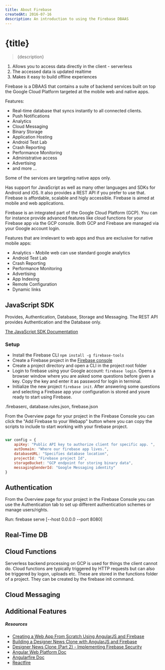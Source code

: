 ```yaml
---
title: About Firebase
createdAt: 2016-07-16
description: An introduction to using the Firebase DBAAS
---
```


# {title}

> {description}


1.  Allows you to access data directly in the client - serverless
2. The accessed data is updated realtime
3. Makes it easy to build offline experiences


Firebase is a DBAAS that contains a suite of backend services built on top the Google Cloud Platform targeted at the mobile web and native apps.

Features:

* Real-time database that syncs instantly to all connected clients.
* Push Notifications
* Analytics
* Cloud Messaging
* Binary Storage
* Application Hosting
* Android Test Lab
* Crash Reporting
* Performance Monitoring
* Administrative access
* Advertising
* and more ...

Some of the services are targeting native apps only.

Has support for JavaScript as well as many other languages and SDKs for Android and iOS. It also provides a REST API if you prefer to use that. Firebase is affordable, scalable and higly accessible. Firebase is aimed at mobile and web applications.

Firebase is an integrated part of the Google Cloud Platform (GCP). You can for instance provide advanced features like cloud functions for your Firebase app via the GCP console. Both GCP and Firebase are managed via your Google account login.

Features that are irrelevant to web apps and thus are exclusive for native mobile apps:

* Analytics - Mobile  web can use standard google analytics
* Android Test Lab
* Crash Reporting
* Performance Monitoring
* Advertising
* App Indexing
* Remote Configuration
* Dynamic links


## JavaScript SDK

Provides, Authentication, Database, Storage and Messaging. The REST API provides Authentication and the Database only.

[The JavaScript SDK Documentation](https://firebase.google.com/docs/reference/js/)

### Setup

* Install the Firebase CLI `npm install -g firebase-tools`
* Create a Firebase project in the [Firebase console](https://console.firebase.google.com)
* Create a project directory and open a CLI in the project root folder
* Login to firebase using your Google account: `firebase login`. Opens a browser window where you are asked some questions before given a key. Copy the key and enter it as password for login in terminal.
* Initialize the new project `firebase init`. After answering some questions and selecting a Firebase app your configuration is stored and youre ready to start using Firebase.

.firebaserc, database.rules.json, firebase.json

From the Overview page for your project in the Firebase Console you can click the "Add Firebase to your Webapp" button where you can copy the scripts to include to start working with your firebase project.

```js

var config = {
    apiKey: "Public API key to authorize client for specific app. ",
    autDomain: "Where our firebase app lives.",
    databaseURL: "Specifies database location",
    projectId: "Firebase project Id",
    storageBucket: "GCP endpoint for storing binary data",
    messagingSenderId: "Google Messaging identity"
}
```

## Authentication

From the Overview page for your project in the Firebase Console you can use the Authentication tab to set up different authentication schemes or manage users/rights.


Run: firebase serve [--host 0.0.0.0 --port 8080]


## Real-Time DB

## Cloud Functions

Serverless backend processing on GCP is used for things the client cannot do. Cloud functions are typically triggered by HTTP requests but can also be triggered by logon, uploads etc. These are stored in the functions folder of a project. They can be created by the firebase init command.


## Cloud Messaging

## Additional Features


##### Resources

* [Creating a Web App From Scratch Using AngularJS and Firebase](http://code.tutsplus.com/tutorials/creating-a-web-app-from-scratch-using-angularjs-and-firebase--cms-22391)
* [Building a Designer News Clone with AngularJS and Firebase](http://bitsofco.de/building-a-designer-news-clone/)
* [Designer News Clone (Part 2) - Implementing Firebase Security](http://bitsofco.de/designer-news-clone-part-2-implementing-firebase-security/)
* [Angular Web Platform Doc](https://www.firebase.com/docs/web/)
* [Angularfire Doc](https://www.firebase.com/docs/web/libraries/angular/api.html)
* [Reactfire](https://github.com/firebase/reactfire)
